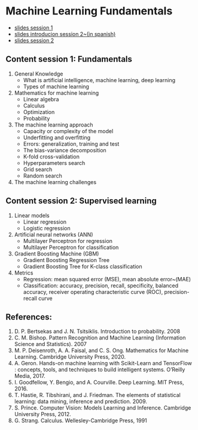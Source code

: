 # Machine Learning Fundamentals

- [slides session 1](https://drive.google.com/file/d/1DOza9u9XcM6MrxrqhgHsDp750JeKzpFu/view?usp=share_link)
- [slides introducion session 2~(in spanish)](https://drive.google.com/file/d/1deVyS-gRkYvIOuSuIu5gc8Qh4UQukRnm/view?usp=share_link) 
- [slides session 2](https://drive.google.com/file/d/1VOs8vpPpPZB9eVfAfM-ID7Wgs6YOQnVD/view?usp=share_link)


## Content session 1: Fundamentals

1.  General Knowledge
    - What is artificial intelligence, machine learning, deep learning
    - Types of machine learning 
2. Mathematics for machine learning
   - Linear algebra
   - Calculus
   - Optimization
   - Probability   
3. The machine learning approach
   - Capacity or complexity of the model
   - Underfitting and overfitting
   - Errors: generalization, training and test
   - The bias-variance decomposition
   - K-fold cross-validation
   - Hyperparameters search
   - Grid search
   - Random search
 4. The machine learning challenges

## Content session 2: Supervised learning

1. Linear models
   - Linear regression
   - Logistic regression 
2. Artificial neural networks (ANN)
   - Multilayer Perceptron for regression
   - Multilayer Perceptron for classification
3. Gradient Boosting Machine (GBM)
   - Gradient Boosting Regression Tree
   - Gradient Boosting Tree for K-class classification
4. Metrics
   - Regression: mean squared error (MSE), mean absolute error~(MAE)
   - Classification: accuracy, precision, recall, specificity, balanced accuracy, receiver operating characteristic curve (ROC), precision-recall curve

## References:
1.  D. P. Bertsekas and J. N. Tsitsiklis. Introduction to probability. 2008
2.  C. M. Bishop. Pattern Recognition and Machine Learning (Information Science and Statistics). 2007
3.  M. P. Deisenroth, A. A. Faisal, and C. S. Ong. Mathematics for Machine Learning. Cambridge University Press, 2020.
4.  A. Geron. Hands-on machine learning with Scikit-Learn and TensorFlow : concepts, tools, and techniques to build intelligent systems. O’Reilly Media, 2017.
5.  I. Goodfellow, Y. Bengio, and A. Courville. Deep Learning. MIT Press, 2016.
6.  T. Hastie, R. Tibshirani, and J. Friedman. The elements of statistical learning: data mining, inference and prediction. 2009.
7.  S. Prince. Computer Vision: Models Learning and Inference. Cambridge University Press, 2012.
8.  G. Strang. Calculus. Wellesley-Cambridge Press, 1991